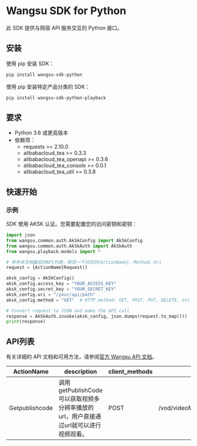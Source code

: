 # Wangsu SDK for Python

此 SDK 提供与网宿 API 服务交互的 Python 接口。

## 安装

使用 pip 安装 SDK：

```bash
pip install wangsu-sdk-python
```
使用 pip 安装特定产品分类的 SDK：

```bash
pip install wangsu-sdk-python-playback
```


## 要求

- Python 3.6 或更高版本
- 依赖项：
  - requests >= 2.10.0
  - alibabacloud_tea >= 0.3.3
  - alibabacloud_tea_openapi >= 0.3.6
  - alibabacloud_tea_console >= 0.0.1
  - alibabacloud_tea_util >= 0.3.8

## 快速开始

### 示例

SDK 使用 AKSK 认证。您需要配置您的访问密钥和密钥：

```python
import json
from wangsu.common.auth.AkSkConfig import AkSkConfig
from wangsu.common.auth.AkSkAuth import AkSkAuth
from wangsu.playback.models import *

# 参考本文档最后的API列表，修改一下对应的{ActionName}、Method、Uri
request = {ActionName}Request()

aksk_config = AkSkConfig()
aksk_config.access_key = "YOUR_ACCESS_KEY"
aksk_config.secret_key = "YOUR_SECRET_KEY"
aksk_config.uri = "/your/api/path"
aksk_config.method = "GET"  # HTTP method: GET, POST, PUT, DELETE, etc.

# Convert request to JSON and make the API call
response = AkSkAuth.invoke(aksk_config, json.dumps(request.to_map()))
print(response)

```


## API列表
有关详细的 API 文档和可用方法，请参阅[官方 Wangsu API 文档](https://www.wangsu.com/document/api-doc/Overview?productType=all)。

| ActionName | description | client_methods | uri |
| --- | --- | --- | --- |
| Getpublishcode | 调用getPublishCode可以获取视频多分辨率播放的url，用户直接通过url就可以进行视频观看。 | POST | /vod/videoManage/getPublishCode |